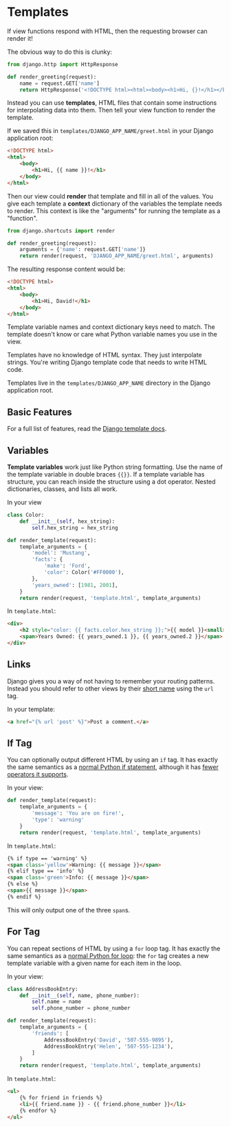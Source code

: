 # Templates
If view functions respond with HTML, then the requesting browser can render it!

The obvious way to do this is clunky:
```py
from django.http import HttpResponse

def render_greeting(request):
    name = request.GET['name']
    return HttpResponse('<!DOCTYPE html><html><body><h1>Hi, {}!</h1></body></html>'.format(name))
```

Instead you can use **templates**, HTML files that contain some instructions for interpolating data into them.
Then tell your view function to render the template.

If we saved this in `templates/DJANGO_APP_NAME/greet.html` in your Django application root:
```html
<!DOCTYPE html>
<html>
    <body>
        <h1>Hi, {{ name }}!</h1>
    </body>
</html>
```

Then our view could **render** that template and fill in all of the values.
You give each template a **context** dictionary of the variables the template needs to render.
This context is like the "arguments" for running the template as a "function".
```py
from django.shortcuts import render

def render_greeting(request):
    arguments = {'name': request.GET['name']}
    return render(request, 'DJANGO_APP_NAME/greet.html', arguments)
```

The resulting response content would be:
```html
<!DOCTYPE html>
<html>
    <body>
        <h1>Hi, David!</h1>
    </body>
</html>
```

Template variable names and context dictionary keys need to match.
The template doesn't know or care what Python variable names you use in the view.

Templates have no knowledge of HTML syntax.
They just interpolate strings.
You're writing Django template code that needs to write HTML code.

Templates live in the `templates/DJANGO_APP_NAME` directory in the Django application root.

## Basic Features
For a full list of features, read the [Django template docs](https://docs.djangoproject.com/en/1.9/ref/templates/language/).

## Variables
**Template variables** work just like Python string formatting.
Use the name of the template variable in double braces `{{}}`.
If a template variable has structure, you can reach inside the structure using a dot operator.
Nested dictionaries, classes, and lists all work.

In your view
```py
class Color:
    def __init__(self, hex_string):
        self.hex_string = hex_string

def render_template(request):
    template_arguments = {
        'model': 'Mustang',
        'facts': {
            'make': 'Ford',
            'color': Color('#FF0000'),
        },
        'years_owned': [1981, 2001],
    }
    return render(request, 'template.html', template_arguments)
```

In `template.html`:
```html
<div>
    <h2 style="color: {{ facts.color.hex_string }};">{{ model }}<small>{{ facts.make }}</small></h2>
    <span>Years Owned: {{ years_owned.1 }}, {{ years_owned.2 }}</span>
</div>
```

## Links
Django gives you a way of not having to remember your routing patterns.
Instead you should refer to other views by their [short name](/notes/django-routes.md) using the `url` tag.

In your template:
```html
<a href="{% url 'post' %}">Post a comment.</a>
```

## If Tag
You can optionally output different HTML by using an `if` tag.
It has exactly the same semantics as a [normal Python if statement](/notes/py-branching-blocks.md), although it has [fewer operators it supports](https://docs.djangoproject.com/en/1.9/ref/templates/builtins/#if).

In your view:
```py
def render_template(request):
    template_arguments = {
        'message': 'You are on fire!',
        'type': 'warning'
    }
    return render(request, 'template.html', template_arguments)
```

In `template.html`:
```html
{% if type == 'warning' %}
<span class='yellow'>Warning: {{ message }}</span>
{% elif type == 'info' %}
<span class='green'>Info: {{ message }}</span>
{% else %}
<span>{{ message }}</span>
{% endif %}
```
This will only output one of the three `span`s.

## For Tag
You can repeat sections of HTML by using a `for` loop tag.
It has exactly the same semantics as a [normal Python for loop](/notes/py-for-loops.md):
the `for` tag creates a new template variable with a given name for each item in the loop.

In your view:
```py
class AddressBookEntry:
    def __init__(self, name, phone_number):
        self.name = name
        self.phone_number = phone_number

def render_template(request):
    template_arguments = {
        'friends': [
            AddressBookEntry('David', '507-555-9895'),
            AddressBookEntry('Helen', '507-555-1234'),
        ]
    }
    return render(request, 'template.html', template_arguments)
```

In `template.html`:
```html
<ul>
    {% for friend in friends %}
    <li>{{ friend.name }} - {{ friend.phone_number }}</li>
    {% endfor %}
</ul>
```
